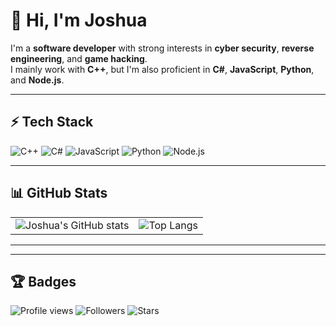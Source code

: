 # 👋 Hi, I'm Joshua

I'm a **software developer** with strong interests in **cyber security**, **reverse engineering**, and **game hacking**.  
I mainly work with **C++**, but I'm also proficient in **C#**, **JavaScript**, **Python**, and **Node.js**.

---

## ⚡ Tech Stack
![C++](https://img.shields.io/badge/C++-00599C?logo=c%2B%2B&logoColor=white)
![C#](https://img.shields.io/badge/C%23-239120?logo=c-sharp&logoColor=white)
![JavaScript](https://img.shields.io/badge/JavaScript-F7DF1E?logo=javascript&logoColor=black)
![Python](https://img.shields.io/badge/Python-3776AB?logo=python&logoColor=white)
![Node.js](https://img.shields.io/badge/Node.js-339933?logo=node.js&logoColor=white)

---

## 📊 GitHub Stats

<table>
  <tr>
    <td>
      <img src="https://github-readme-stats.vercel.app/api?username=ItsJustJoshua&show_icons=true&theme=tokyonight" alt="Joshua's GitHub stats" />
    </td>
    <td>
      <img src="https://github-readme-stats.vercel.app/api/top-langs/?username=ItsJustJoshua&layout=compact&theme=tokyonight" alt="Top Langs" />
    </td>
  </tr>
</table>


---

<!--
## 📫 Contact Me
- Email: your@email.com
- [LinkedIn](https://www.linkedin.com/in/yourprofile)
- [Twitter](https://twitter.com/yourprofile)
- [Personal Website](https://yourwebsite.com)
-->

---

## 🏆 Badges
![Profile views](https://komarev.com/ghpvc/?username=ItsJustJoshua&color=blue)
![Followers](https://img.shields.io/github/followers/ItsJustJoshua?style=social)
![Stars](https://img.shields.io/github/stars/ItsJustJoshua?style=social)
